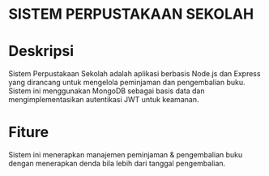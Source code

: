 # SISTEM PERPUSTAKAAN SEKOLAH

# Deskripsi
Sistem Perpustakaan Sekolah adalah aplikasi berbasis Node.js dan Express 
yang dirancang untuk mengelola peminjaman dan pengembalian buku. 
Sistem ini menggunakan MongoDB sebagai basis data dan
mengimplementasikan autentikasi JWT untuk keamanan.

# Fiture
Sistem ini menerapkan manajemen peminjaman & pengembalian buku dengan menerapkan denda bila lebih dari tanggal pengembalian. 
